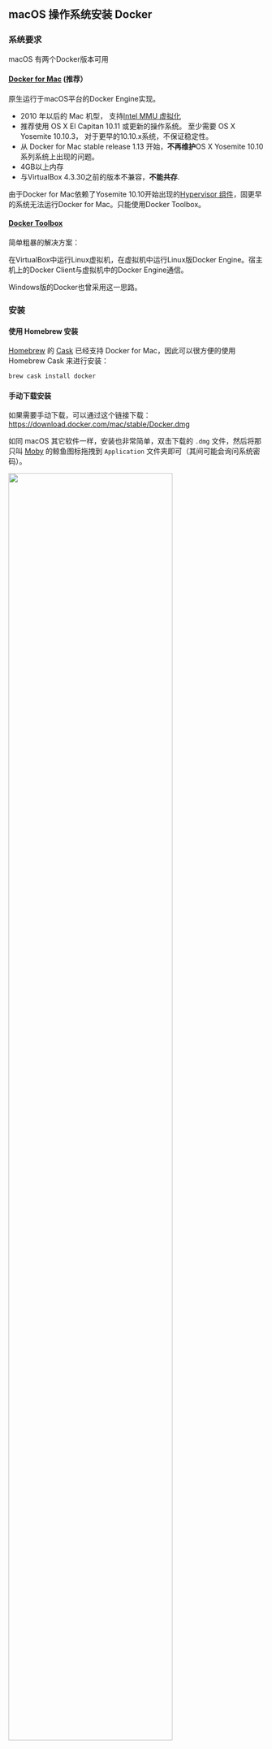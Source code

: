 ## macOS 操作系统安装 Docker

### 系统要求
macOS 有两个Docker版本可用
#### [Docker for Mac](https://docs.docker.com/docker-for-mac/) (推荐）

原生运行于macOS平台的Docker Engine实现。

- 2010 年以后的 Mac 机型， 支持[Intel MMU 虚拟化](https://en.wikipedia.org/wiki/X86_virtualization#Intel-VT-d)
- 推荐使用 OS X El Capitan 10.11 或更新的操作系统。 至少需要 OS X Yosemite 10.10.3， 对于更早的10.10.x系统，不保证稳定性。
- 从 Docker for Mac stable release 1.13 开始，**不再维护**OS X Yosemite 10.10系列系统上出现的问题。
- 4GB以上内存
- 与VirtualBox 4.3.30之前的版本不兼容，**不能共存**.

由于Docker for Mac依赖了Yosemite 10.10开始出现的[Hypervisor 组件](https://developer.apple.com/reference/hypervisor)，固更早的系统无法运行Docker for Mac。只能使用Docker Toolbox。

#### [Docker Toolbox](https://docs.docker.com/toolbox/overview/)

简单粗暴的解决方案：

在VirtualBox中运行Linux虚拟机，在虚拟机中运行Linux版Docker Engine。宿主机上的Docker Client与虚拟机中的Docker Engine通信。

Windows版的Docker也曾采用这一思路。

### 安装

#### 使用 Homebrew 安装

[Homebrew](http://brew.sh/) 的 [Cask](https://caskroom.github.io/) 已经支持 Docker for Mac，因此可以很方便的使用 Homebrew Cask 来进行安装：

```bash
brew cask install docker
```

#### 手动下载安装

如果需要手动下载，可以通过这个链接下载：<https://download.docker.com/mac/stable/Docker.dmg>

如同 macOS 其它软件一样，安装也非常简单，双击下载的 `.dmg` 文件，然后将那只叫 [Moby](https://blog.docker.com/2013/10/call-me-moby-dock/) 的鲸鱼图标拖拽到 `Application` 文件夹即可（其间可能会询问系统密码）。

<img src="../_images/install-mac-dmg.png" width="80%" >

### 运行

从应用中找到 Docker 图标并点击运行。

<img src="../_images/install-mac-apps.png" width="80%" >

运行之后，会在右上角菜单栏看到多了一个鲸鱼图标，这个图标表明了 Docker 的运行状态。

<img src="../_images/install-mac-menubar.png" width="60%">

第一次点击图标，可能会看到这个安装成功的界面，点击 "Got it!" 可以关闭这个窗口。

<img src="../_images/install-mac-success.png" width="40%">

以后每次点击鲸鱼图标会弹出操作菜单。

<img src="../_images/install-mac-menu.png" width="40%">

*在国内使用 Docker 的话，需要配置加速器，在菜单中点击 `Preferences...`，然后查看 `Advanced` 标签，在其中的 `Registry mirrors` 部分里可以点击加号来添加加速器地址。*

<img src="../_images/install-mac-preference-advanced.png" width="60%">

启动终端后，通过命令可以检查安装后的 Docker 版本。

```bash
$ docker --version
Docker version 1.12.3, build 6b644ec
$ docker-compose --version
docker-compose version 1.8.1, build 878cff1
$ docker-machine --version
docker-machine version 0.8.2, build e18a919
```

如果 `docker version`、`docker info` 都正常的话，可以运行一个 [Nginx 服务器](https://hub.docker.com/_/nginx/)：

```bash
$ docker run -d -p 80:80 --name webserver nginx
```

服务运行后，可以访问 <http://localhost>，如果看到了 "Welcome to nginx!"，就说明 Docker for Mac 安装成功了。

<img src="../_images/install-mac-example-nginx.png" width="80%">

要停止 Nginx 服务器并删除执行下面的命令：

```bash
$ docker stop webserver
$ docker rm webserver
```
